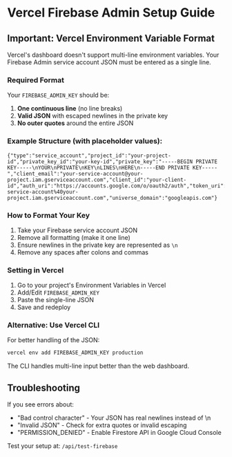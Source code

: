 # Vercel Firebase Admin Setup Guide

## Important: Vercel Environment Variable Format

Vercel's dashboard doesn't support multi-line environment variables. Your Firebase Admin service account JSON must be entered as a single line.

### Required Format

Your `FIREBASE_ADMIN_KEY` should be:
1. **One continuous line** (no line breaks)
2. **Valid JSON** with escaped newlines in the private key
3. **No outer quotes** around the entire JSON

### Example Structure (with placeholder values):

```
{"type":"service_account","project_id":"your-project-id","private_key_id":"your-key-id","private_key":"-----BEGIN PRIVATE KEY-----\nYOUR\nPRIVATE\nKEY\nLINES\nHERE\n-----END PRIVATE KEY-----","client_email":"your-service-account@your-project.iam.gserviceaccount.com","client_id":"your-client-id","auth_uri":"https://accounts.google.com/o/oauth2/auth","token_uri":"https://oauth2.googleapis.com/token","auth_provider_x509_cert_url":"https://www.googleapis.com/oauth2/v1/certs","client_x509_cert_url":"https://www.googleapis.com/robot/v1/metadata/x509/your-service-account%40your-project.iam.gserviceaccount.com","universe_domain":"googleapis.com"}
```

### How to Format Your Key

1. Take your Firebase service account JSON
2. Remove all formatting (make it one line)
3. Ensure newlines in the private key are represented as `\n`
4. Remove any spaces after colons and commas

### Setting in Vercel

1. Go to your project's Environment Variables in Vercel
2. Add/Edit `FIREBASE_ADMIN_KEY`
3. Paste the single-line JSON
4. Save and redeploy

### Alternative: Use Vercel CLI

For better handling of the JSON:

```bash
vercel env add FIREBASE_ADMIN_KEY production
```

The CLI handles multi-line input better than the web dashboard.

## Troubleshooting

If you see errors about:
- "Bad control character" - Your JSON has real newlines instead of \n
- "Invalid JSON" - Check for extra quotes or invalid escaping
- "PERMISSION_DENIED" - Enable Firestore API in Google Cloud Console

Test your setup at: `/api/test-firebase`